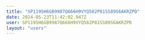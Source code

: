 ```yaml
---
title: "SP1195H6GB9987Q666H9VYQ582P81SS89S6AKRZPD"
date: 2024-05-23T11:42:02.947Z
user: SP1195H6GB9987Q666H9VYQ582P81SS89S6AKRZPD
layout: "users"
---
```

    